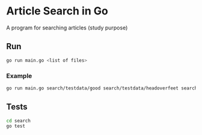 # Article Search in Go

A program for searching articles (study purpose)

## Run

```sh
go run main.go <list of files>
```

### Example

```sh
go run main.go search/testdata/good search/testdata/headoverfeet search/testdata/ironic search/testdata/kingofpain search/testdata/pressure search/testdata/thankyou
```

## Tests

```sh
cd search
go test
```
